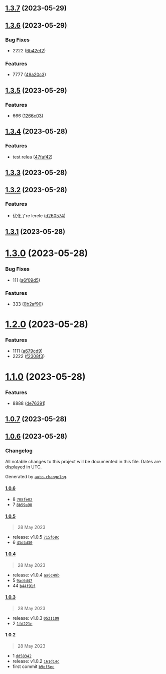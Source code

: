 

## [1.3.7](https://github.com/ivan-My/rele/compare/1.3.6...1.3.7) (2023-05-29)

## [1.3.6](https://github.com/ivan-My/rele/compare/1.3.5...1.3.6) (2023-05-29)


### Bug Fixes

* 2222 ([6b42ef2](https://github.com/ivan-My/rele/commit/6b42ef2a331e8b1122a9eece0be624a05c8e6469))


### Features

* 7777 ([49a20c3](https://github.com/ivan-My/rele/commit/49a20c387b2f72142cffae3572418c00d057918a))

## [1.3.5](https://github.com/ivan-My/rele/compare/1.3.4...1.3.5) (2023-05-29)


### Features

* 666 ([1266c03](https://github.com/ivan-My/rele/commit/1266c034a5dd9a07af8373f69f5bac2c0b06c9e9))

## [1.3.4](https://github.com/ivan-My/rele/compare/1.3.3...1.3.4) (2023-05-28)


### Features

* test relea ([47faf42](https://github.com/ivan-My/rele/commit/47faf427e6ff06e1f2edaf36bd407ad58d999800))

## [1.3.3](https://github.com/ivan-My/rele/compare/1.3.2...1.3.3) (2023-05-28)

## [1.3.2](https://github.com/ivan-My/rele/compare/1.3.1...1.3.2) (2023-05-28)


### Features

* 优化了re lerele ([d260574](https://github.com/ivan-My/rele/commit/d260574eba9a545c57c6bcc54746c461283b584d))

## [1.3.1](https://github.com/ivan-My/rele/compare/1.3.0...1.3.1) (2023-05-28)

# [1.3.0](https://github.com/ivan-My/rele/compare/1.2.0...1.3.0) (2023-05-28)


### Bug Fixes

* 111 ([a6f09d5](https://github.com/ivan-My/rele/commit/a6f09d5621123fd189000ac95b7a53ca02dc913f))


### Features

* 333 ([0b2af90](https://github.com/ivan-My/rele/commit/0b2af90ec0aa94ef8efb2899d531e15cecc98089))

# [1.2.0](https://github.com/ivan-My/rele/compare/1.1.0...1.2.0) (2023-05-28)


### Features

* 1111 ([a679cd9](https://github.com/ivan-My/rele/commit/a679cd9c2fc3e1d9c117207006af623d0936698e))
* 2222 ([f2308f3](https://github.com/ivan-My/rele/commit/f2308f3aa5579680c5ff0244d8c18e3cd9a7b6bb))

# [1.1.0](https://github.com/ivan-My/rele/compare/1.0.7...1.1.0) (2023-05-28)


### Features

* 8888 ([de76391](https://github.com/ivan-My/rele/commit/de76391d5297cbad503ef9b847af93fae7c88e5e))

## [1.0.7](https://github.com/ivan-My/rele/compare/1.0.6...1.0.7) (2023-05-28)

## [1.0.6](https://github.com/ivan-My/rele/compare/1.0.5...1.0.6) (2023-05-28)

### Changelog

All notable changes to this project will be documented in this file. Dates are displayed in UTC.

Generated by [`auto-changelog`](https://github.com/CookPete/auto-changelog).

#### [1.0.6](https://github.com/ivan-My/rele/compare/1.0.5...1.0.6)

- 8 [`708fe02`](https://github.com/ivan-My/rele/commit/708fe028e636d2d85b8787ba6b52d330ed8729d7)
- 7 [`8b59a90`](https://github.com/ivan-My/rele/commit/8b59a9057bbf6aabb204213dca7f5bbf9e8dfad0)

#### [1.0.5](https://github.com/ivan-My/rele/compare/1.0.4...1.0.5)

> 28 May 2023

- release: v1.0.5 [`715f68c`](https://github.com/ivan-My/rele/commit/715f68caa9ea95b9897c2c2331b7c84e9f195a7c)
- 6 [`41d4d30`](https://github.com/ivan-My/rele/commit/41d4d30b7e51d36fe0ec6c126138e06631e6f8ef)

#### [1.0.4](https://github.com/ivan-My/rele/compare/1.0.3...1.0.4)

> 28 May 2023

- release: v1.0.4 [`aa6c49b`](https://github.com/ivan-My/rele/commit/aa6c49b87ed88f2f84b8e457ed1dd39b55720f24)
- 5 [`9ac6d47`](https://github.com/ivan-My/rele/commit/9ac6d479befa3aa8d858b724c96de89540f17197)
- 44 [`b44f91f`](https://github.com/ivan-My/rele/commit/b44f91fccdb76699c3feb4d74b9fa712278ed717)

#### [1.0.3](https://github.com/ivan-My/rele/compare/1.0.2...1.0.3)

> 28 May 2023

- release: v1.0.3 [`0531109`](https://github.com/ivan-My/rele/commit/05311099bc47a501c5e7579ab40532b34e9f8090)
- 2 [`1fd221e`](https://github.com/ivan-My/rele/commit/1fd221ea603cd7e4c7d64927b20b032bdf5d64d8)

#### 1.0.2

> 28 May 2023

- 1 [`dd58342`](https://github.com/ivan-My/rele/commit/dd58342e4cc8afa1cd5ae4cf12ef0da0f9779243)
- release: v1.0.2 [`161d14c`](https://github.com/ivan-My/rele/commit/161d14c3eb24ed0eea6acf2421dc18d36982df68)
- first commit [`b9ef5ec`](https://github.com/ivan-My/rele/commit/b9ef5ecb59e69a5b0f4130e91d1733abaf3183c8)